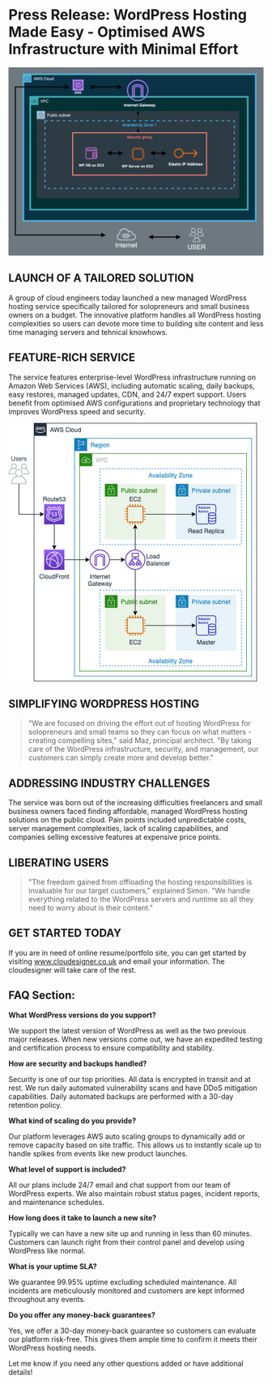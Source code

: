 # Press Release: WordPress Hosting Made Easy - Optimised AWS Infrastructure with Minimal Effort

![cloud architecture](awsarchitecture.png)

## LAUNCH OF A TAILORED SOLUTION
A group of cloud engineers today launched a new managed WordPress hosting service specifically tailored for solopreneurs and small business owners on a budget. The innovative platform handles all WordPress hosting complexities so users can devote more time to building site content and less time managing servers and tehnical knowhows. 

## FEATURE-RICH SERVICE
The service features enterprise-level WordPress infrastructure running on Amazon Web Services (AWS), including automatic scaling, daily backups, easy restores, managed updates, CDN, and 24/7 expert support. Users benefit from optimised AWS configurations and proprietary technology that improves WordPress speed and security. 

![cloud architecture](awsdiagra1.png)

## SIMPLIFYING WORDPRESS HOSTING
> "We are focused on driving the effort out of hosting WordPress for solopreneurs and small teams so they can focus on what matters - creating compelling sites," said Maz, principal architect. "By taking care of the WordPress infrastructure, security, and management, our customers can simply create more and develop better."

## ADDRESSING INDUSTRY CHALLENGES
The service was born out of the increasing difficulties freelancers and small business owners faced finding affordable, managed WordPress hosting solutions on the public cloud. Pain points included unpredictable costs, server management complexities, lack of scaling capabilities, and companies selling excessive features at expensive price points. 

## LIBERATING USERS
> "The freedom gained from offloading the hosting responsibilities is invaluable for our target customers," explained Simon. "We handle everything related to the WordPress servers and runtime so all they need to worry about is their content."

## GET STARTED TODAY
If you are in need of online resume/portfolo site, you can get started by visiting www.cloudesigner.co.uk and email your  information. The cloudesigner will take care of the rest.

## FAQ Section: 

**What WordPress versions do you support?**

We support the latest version of WordPress as well as the two previous major releases. When new versions come out, we have an expedited testing and certification process to ensure compatibility and stability.

**How are security and backups handled?**

Security is one of our top priorities. All data is encrypted in transit and at rest. We run daily automated vulnerability scans and have DDoS mitigation capabilities. Daily automated backups are performed with a 30-day retention policy. 

**What kind of scaling do you provide?** 

Our platform leverages AWS auto scaling groups to dynamically add or remove capacity based on site traffic. This allows us to instantly scale up to handle spikes from events like new product launches.

**What level of support is included?**

All our plans include 24/7 email and chat support from our team of WordPress experts. We also maintain robust status pages, incident reports, and maintenance schedules.

**How long does it take to launch a new site?**

Typically we can have a new site up and running in less than 60 minutes. Customers can launch right from their control panel and develop using WordPress like normal.

**What is your uptime SLA?**

We guarantee 99.95% uptime excluding scheduled maintenance. All incidents are meticulously monitored and customers are kept informed throughout any events.

**Do you offer any money-back guarantees?** 

Yes, we offer a 30-day money-back guarantee so customers can evaluate our platform risk-free. This gives them ample time to confirm it meets their WordPress hosting needs.

Let me know if you need any other questions added or have additional details!
